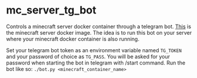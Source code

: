 # mc_server_tg_bot
Controls a minecraft server docker container through a telegram bot. [This](https://hub.docker.com/r/itzg/minecraft-server) is the minecraft server docker image. The idea is to run this bot on your server where your minecraft docker container is also running.

Set your telegram bot token as an environment variable named `TG_TOKEN` and your password of choice as `TG_PASS`. You will be asked for your password when starting the bot in telegram with /start command.
Run the bot like so: `./bot.py <minecraft_container_name>`
